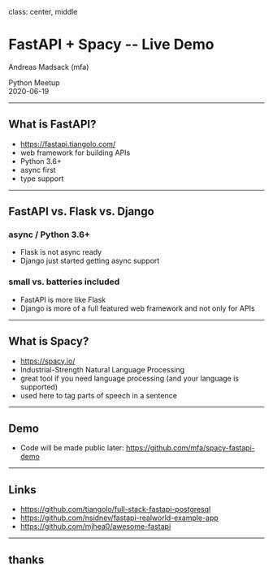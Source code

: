 class: center, middle

# FastAPI + Spacy -- Live Demo

Andreas Madsack (mfa)

Python Meetup<br/>
2020-06-19

---

## What is FastAPI?

- https://fastapi.tiangolo.com/
- web framework for building APIs
- Python 3.6+
- async first
- type support


---

## FastAPI vs. Flask vs. Django

### async / Python 3.6+

- Flask is not async ready
- Django just started getting async support

### small vs. batteries included

- FastAPI is more like Flask
- Django is more of a full featured web framework and not only for APIs


---

## What is Spacy?

- https://spacy.io/
- Industrial-Strength Natural Language Processing
- great tool if you need language processing (and your language is supported)
- used here to tag parts of speech in a sentence


---

## Demo

- Code will be made public later: https://github.com/mfa/spacy-fastapi-demo


---

## Links

- https://github.com/tiangolo/full-stack-fastapi-postgresql
- https://github.com/nsidnev/fastapi-realworld-example-app
- https://github.com/mjhea0/awesome-fastapi

---

## thanks
